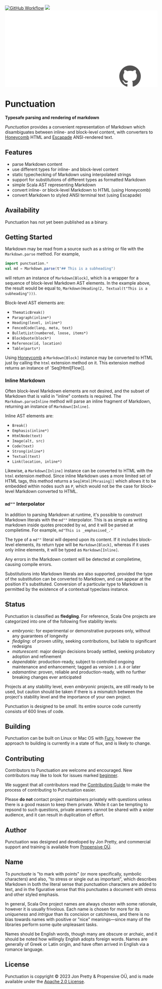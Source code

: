 [<img alt="GitHub Workflow" src="https://img.shields.io/github/actions/workflow/status/propensive/punctuation/main.yml?style=for-the-badge" height="24">](https://github.com/propensive/punctuation/actions)
[<img src="https://img.shields.io/discord/633198088311537684?color=8899f7&label=DISCORD&style=for-the-badge" height="24">](https://discord.gg/7b6mpF6Qcf)
<img src="/doc/images/github.png" valign="middle">

# Punctuation

__Typesafe parsing and rendering of markdown__

_Punctuation_ provides a convenient representation of Markdown which disambiguates between inline-
and block-level content, with converters to
[Honeycomb](https://github.com/propensive/honeycomb) HTML and
[Escapade](https://github.com/propensive/escapade) ANSI-rendered text.

## Features

- parse Markdown content
- use different types for inline- and block-level content
- static typechecking of Markdown using interpolated strings
- support for substitutions of different types as formatted Markdown
- simple Scala AST representing Markdown
- convert inline- or block-level Markdown to HTML (using Honeycomb)
- convert Markdown to styled ANSI terminal text (using Escapade)


## Availability

Punctuation has not yet been published as a binary.

## Getting Started

Markdown may be read from a source such as a string or file with the `Markdown.parse` method. For example,
```scala
import punctuation.*
val md = Markdown.parse(t"## This is a subheading")
```
will return an instance of `Markdown[Block]`, which is a wrapper for a sequence of block-level Markdown
AST elements. In the example above, the result would be equal to,
`Markdown(Heading(2, Textual(t"This is a subheading")))`.

Block-level AST elements are:
- `ThematicBreak()`
- `Paragraph(inline*)`
- `Heading(level, inline*)`
- `FencedCode(lang, meta, text)`
- `BulletList(numbered, loose, items*)`
- `BlockQuote(block*)`
- `Reference(id, location)`
- `Table(parts*)`

Using [Honeycomb](https://github.com/propensive/honeycomb/) a `Markdown[Block]` instance may be converted
to HTML just by calling the `html` extension method on it. This extension method returns an instance of
`Seq[Html[Flow]].

### Inline Markdown

Often block-level Markdown elements are not desired, and the subset of Markdown that is valid in "inline"
contexts is required. The `Markdown.parseInline` method will parse an inline fragment of Markdown, returning
an instance of `Markdown[Inline]`.

Inline AST elements are:
- `Break()`
- `Emphasis(inline*)`
- `HtmlNode(text)`
- `Image(alt, src)`
- `Code(text)`
- `Strong(inline*)`
- `Textual(text)`
- `Link(location, inline*)`

Likewise, a `Markdown[Inline]` instance can be converted to HTML with the `html` extension method. Since
inline Markdown uses a more limited set of HTML tags, this method returns a `Seq[Html[Phrasing]]` which
allows it to be embedded within nodes such as `P`, which would not be the case for block-level Markdown
converted to HTML.

### `md""` Interpolator

In addition to parsing Markdown at runtime, it's possible to construct Markdown literals with the `md""`
interpolator. This is as simple as writing markdown inside quotes preceded by `md`, and it will be
parsed at compiletime. For example, `md"This is _emphasised_."`

The type of a `md""` literal will depend upon its content. If it includes block-level elements, its
return type will be `Markdown[Block]`, whereas if it uses only inline elements, it will be typed as
`Markdown[Inline]`.

Any errors in the Markdown content will be detected at compiletime, causing compile errors.

Substitutions into Markdown literals are also supported, provided the type of the substitution can be
converted to Markdown, and can appear at the position it's substituted. Conversion of a particular type
to Markdown is permitted by the existence of a contextual typeclass instance.



## Status

Punctuation is classified as __fledgling__. For reference, Scala One projects are
categorized into one of the following five stability levels:

- _embryonic_: for experimental or demonstrative purposes only, without any guarantees of longevity
- _fledgling_: of proven utility, seeking contributions, but liable to significant redesigns
- _maturescent_: major design decisions broady settled, seeking probatory adoption and refinement
- _dependable_: production-ready, subject to controlled ongoing maintenance and enhancement; tagged as version `1.0.0` or later
- _adamantine_: proven, reliable and production-ready, with no further breaking changes ever anticipated

Projects at any stability level, even _embryonic_ projects, are still ready to
be used, but caution should be taken if there is a mismatch between the
project's stability level and the importance of your own project.

Punctuation is designed to be _small_. Its entire source code currently consists
of 600 lines of code.

## Building

Punctuation can be built on Linux or Mac OS with [Fury](/propensive/fury), however
the approach to building is currently in a state of flux, and is likely to
change.

## Contributing

Contributors to Punctuation are welcome and encouraged. New contributors may like to look for issues marked
<a href="https://github.com/propensive/punctuation/labels/beginner">beginner</a>.

We suggest that all contributors read the [Contributing Guide](/contributing.md) to make the process of
contributing to Punctuation easier.

Please __do not__ contact project maintainers privately with questions unless
there is a good reason to keep them private. While it can be tempting to
repsond to such questions, private answers cannot be shared with a wider
audience, and it can result in duplication of effort.

## Author

Punctuation was designed and developed by Jon Pretty, and commercial support and training is available from
[Propensive O&Uuml;](https://propensive.com/).



## Name

To _punctuate_ is "to mark with points" (or more specifically, symbolic characters) and also, "to stress or single out as important", which describes Markdown in both the literal sense that punctuation characters are added to text, and in the figurative sense that this punctuates a document with stress and other styled emphasis.

In general, Scala One project names are always chosen with some rationale, however it is usually
frivolous. Each name is chosen for more for its _uniqueness_ and _intrigue_ than its concision or
catchiness, and there is no bias towards names with positive or "nice" meanings—since many of the
libraries perform some quite unpleasant tasks.

Names should be English words, though many are obscure or archaic, and it should be noted how
willingly English adopts foreign words. Names are generally of Greek or Latin origin, and have
often arrived in English via a romance language.

## License

Punctuation is copyright &copy; 2023 Jon Pretty & Propensive O&Uuml;, and is made available under the
[Apache 2.0 License](/license.md).
